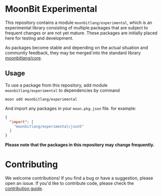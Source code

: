 # MoonBit Experimental

This repository contains a module `moonbitlang/experimental`, which is an experimental 
library consisting of multiple packages that are subject to frequent changes or are 
not yet mature. These packages are initially placed here for testing and development.

As packages become stable and depending on the actual situation and community feedback, 
they may be merged into the standard library [moonbitlang/core](https://github.com/moonbitlang/core).

## Usage

To use a package from this repository, add module `moonbitlang/experimental` to 
dependencies by command

```
moon add moonbitlang/experimental 
``` 

And import any packages in your `moon.pkg.json` file. for example:

```json
{
  "import": [
    "moonbitlang/experimental/json5"
  ]
}
```

**Please note that the packages in this repository may change frequently.**

# Contributing

We welcome contributions! If you find a bug or have a suggestion, please open an issue. 
If you'd like to contribute code, please check the [contribution guide](https://github.com/moonbitlang/core/blob/main/CONTRIBUTING.md).

